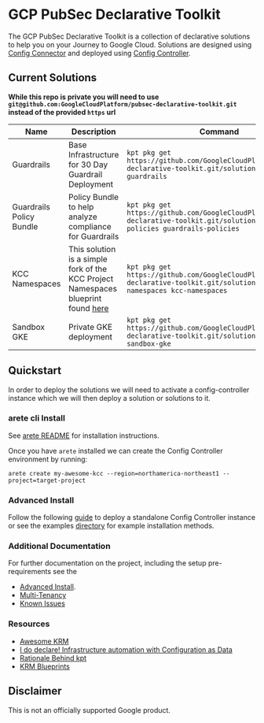 # GCP PubSec Declarative Toolkit

The GCP PubSec Declarative Toolkit is a collection of declarative solutions to help you on your Journey to Google Cloud. Solutions are designed using [Config Connector](https://cloud.google.com/config-connector/docs/overview) and deployed using [Config Controller](https://cloud.google.com/anthos-config-management/docs/concepts/config-controller-overview).

## Current Solutions

**While this repo is private you will need to use `git@github.com:GoogleCloudPlatform/pubsec-declarative-toolkit.git` instead of the provided `https` url**

| Name | Description | Command | link |
| --- | --- | --- | --- |
| Guardrails | Base Infrastructure for 30 Day Guardrail Deployment | ```kpt pkg get https://github.com/GoogleCloudPlatform/pubsec-declarative-toolkit.git/solutions/guardrails guardrails``` | [link](https://github.com/GoogleCloudPlatform/pubsec-declarative-toolkit/tree/main/solutions/guardrails) |
| Guardrails Policy Bundle | Policy Bundle to help analyze compliance for Guardrails | ```kpt pkg get https://github.com/GoogleCloudPlatform/pubsec-declarative-toolkit.git/solutions/guardrails-policies guardrails-policies``` | [link](https://github.com/GoogleCloudPlatform/pubsec-declarative-toolkit/tree/main/solutions/guardrails-policies) |
| KCC Namespaces | This solution is a simple fork of the KCC Project Namespaces blueprint found [here](https://cloud.google.com/anthos-config-management/docs/tutorials/project-namespace-blueprint) | ```kpt pkg get https://github.com/GoogleCloudPlatform/pubsec-declarative-toolkit.git/solutions/kcc-namespaces kcc-namespaces``` | [link](https://github.com/GoogleCloudPlatform/pubsec-declarative-toolkit/tree/main/solutions/kcc-namespaces) |
| Sandbox GKE | Private GKE deployment | ```kpt pkg get https://github.com/GoogleCloudPlatform/pubsec-declarative-toolkit.git/solutions/sandbox-gke sandbox-gke``` | [link](https://github.com/GoogleCloudPlatform/pubsec-declarative-toolkit/tree/main/solutions/sandbox-gke) |


## Quickstart

<!-- [![Open in Cloud Shell](https://gstatic.com/cloudssh/images/open-btn.svg)](https://ssh.cloud.google.com/cloudshell/editor?cloudshell_git_repo=git@github.com:GoogleCloudPlatform/pubsec-declarative-toolkit.git&cloudshell_workspace=.&cloudshell_tutorial=docs/cloudshell-tutorial.md) -->

In order to deploy the solutions we will need to activate a config-controller instance which we will then deploy a solution or solutions to it.

### arete cli Install

See [arete README](cli/docs/) for installation instructions.

Once you have `arete` installed we can create the Config Controller environment by running:

```
arete create my-awesome-kcc --region=northamerica-northeast1 --project=target-project
```


### Advanced Install
Follow the following [guide](docs/advanced-install.md) to deploy a standalone Config Controller instance or see the examples [directory](examples/) for example installation methods.

### Additional Documentation

For further documentation on the project, including the setup pre-requirements see the 
- [Advanced Install](docs/advanced-install.md).
- [Multi-Tenancy](https://cloud.google.com/anthos-config-management/docs/tutorials/project-namespace-blueprint)
- [Known Issues](docs/issues.md)

### Resources
- [Awesome KRM](https://github.com/askmeegs/learn-krm)
- [I do declare! Infrastructure automation with Configuration as Data](https://cloud.google.com/blog/products/containers-kubernetes/understanding-configuration-as-data-in-kubernetes)
- [Rationale Behind kpt](https://kpt.dev/guides/rationale)
- [KRM Blueprints](https://github.com/GoogleCloudPlatform/blueprints)

## Disclaimer

This is not an officially supported Google product.
